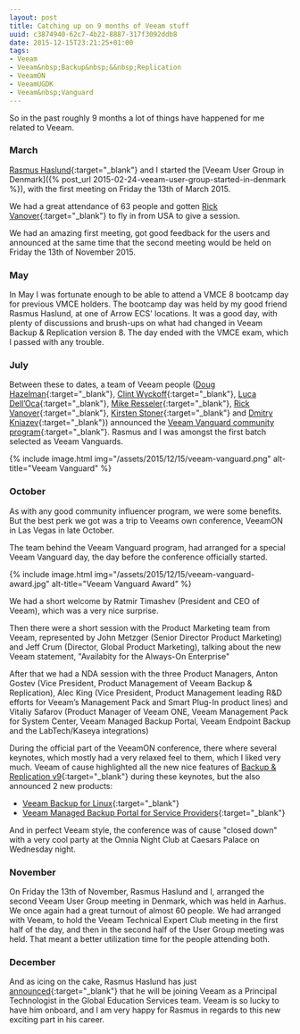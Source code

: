 ```yaml
---
layout: post
title: Catching up on 9 months of Veeam stuff
uuid: c3874940-62c7-4b22-8887-317f3092ddb8
date: 2015-12-15T23:21:25+01:00
tags:
- Veeam
- Veeam&nbsp;Backup&nbsp;&&nbsp;Replication
- VeeamON
- VeeamUGDK
- Veeam&nbsp;Vanguard
---
```

So in the past roughly 9 months a lot of things have happened for me related to Veeam.

### March
[Rasmus Haslund](https://twitter.com/haslund){:target="_blank"} and I started the [Veeam User Group in Denmark]({% post_url 2015-02-24-veeam-user-group-started-in-denmark %}), with the first meeting on Friday the 13th of March 2015.

We had a great attendance of 63 people and gotten [Rick Vanover](https://twitter.com/RickVanover){:target="_blank"} to fly in from USA to give a session.

We had an amazing first meeting<!--break-->, got good feedback for the users and announced at the same time that the second meeting would be held on Friday the 13th of November 2015.


### May
In May I was fortunate enough to be able to attend a VMCE 8 bootcamp day for previous VMCE holders. The bootcamp day was held by my good friend Rasmus Haslund, at one of Arrow ECS' locations. It was a good day, with plenty of discussions and brush-ups on what had changed in Veeam Backup & Replication version 8. The day ended with the VMCE exam, which I passed with any trouble.

### July
Between these to dates, a team of Veeam people ([Doug Hazelman](https://twitter.com/VMDoug){:target="_blank"}, [Clint Wyckoff](https://twitter.com/ClintWyckoff){:target="_blank"}, [Luca Dell’Oca](https://twitter.com/dellock6){:target="_blank"}, [Mike Resseler](https://twitter.com/MikeResseler){:target="_blank"}, [Rick Vanover](https://twitter.com/RickVanover){:target="_blank"}, [Kirsten Stoner](https://twitter.com/Kstoner){:target="_blank"} and [Dmitry Kniazev](https://twitter.com/VMDmitry){:target="_blank"}) announced the [Veeam Vanguard community program](http://www.veeam.com/blog/what-is-the-veeam-vanguard-program.html){:target="_blank"}. Rasmus and I was amongst the first batch selected as Veeam Vanguards.

{% include image.html img="/assets/2015/12/15/veeam-vanguard.png" alt-title="Veeam Vanguard" %}

### October
As with any good community influencer program, we were some benefits. But the best perk we got was a trip to Veeams own conference, VeeamON in Las Vegas in late October.

The team behind the Veeam Vanguard program, had arranged for a special Veeam Vanguard day, the day before the conference officially started.

{% include image.html img="/assets/2015/12/15/veeam-vanguard-award.jpg" alt-title="Veeam Vanguard Award" %}

We had a short welcome by Ratmir Timashev (President and CEO of Veeam), which was a very nice surprise.

Then there were a short session with the Product Marketing team from Veeam, represented by John Metzger (Senior Director Product Marketing) and Jeff Crum (Director, Global Product Marketing), talking about the new Veeam statement, "Availabity for the Always-On Enterprise"

After that we had a NDA session with the three Product Managers, Anton Gostev (Vice President, Product Management of Veeam Backup & Replication), Alec King (Vice President, Product Management leading R&D efforts for Veeam’s Management Pack and Smart Plug-In product lines) and Vitaliy Safarov (Product Manager of Veeam ONE, Veeam Management Pack for System Center, Veeam Managed Backup Portal, Veeam Endpoint Backup and the LabTech/Kaseya integrations)

During the official part of the VeeamON conference, there where several keynotes, which mostly had a very relaxed feel to them, which I liked very much. Veeam of cause highlighted all the new nice features of [Backup & Replication v9](http://go.veeam.com/v9){:target="_blank"} during these keynotes, but the also announced 2 new products:

- [Veeam Backup for Linux](http://go.veeam.com/linux){:target="_blank"}
- [Veeam Managed Backup Portal for Service Providers](http://go.veeam.com/managed-backup-portal){:target="_blank"}

And in perfect Veeam style, the conference was of cause "closed down" with a very cool party at the Omnia Night Club at Caesars Palace on Wednesday night.

### November
On Friday the 13th of November, Rasmus Haslund and I, arranged the second Veeam User Group meeting in Denmark, which was held in Aarhus. We once again had a great turnout of almost 60 people.
We had arranged with Veeam, to hold the Veeam Technical Expert Club meeting in the first half of the day, and then in the second half of the User Group meeting was held. That meant a better utilization time for the people attending both.

### December
And as icing on the cake, Rasmus Haslund has just [announced](https://www.perfectcloud.org/veeam/the-start-of-a-new-role/){:target="_blank"} that he will be joining Veeam as a Principal Technologist in the Global Education Services team. Veeam is so lucky to have him onboard, and I am very happy for Rasmus in regards to this new exciting part in his career.
